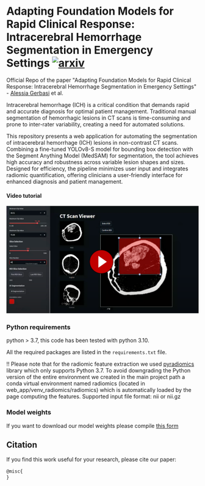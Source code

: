 # Adapting Foundation Models for Rapid Clinical Response: Intracerebral Hemorrhage Segmentation in Emergency Settings [![arxiv](https://img.shields.io/badge/arXiv-red)]() 

Official Repo of the paper "Adapting Foundation Models for Rapid Clinical Response: Intracerebral Hemorrhage Segmentation in Emergency Settings" - [Alessia Gerbasi](https://scholar.google.com/citations?user=zzZZp_UAAAAJ&hl=it) et al.

Intracerebral hemorrhage (ICH) is a critical condition that demands rapid and accurate diagnosis for optimal patient management. Traditional manual segmentation of hemorrhagic lesions in CT scans is time-consuming and prone to inter-rater variability, creating a need for automated solutions.

This repository presents a web application for automating the segmentation of intracerebral hemorrhage (ICH) lesions in non-contrast CT scans. Combining a fine-tuned YOLOv8-S model for bounding box detection with the Segment Anything Model (MedSAM) for segmentation, the tool achieves high accuracy and robustness across variable lesion shapes and sizes. Designed for efficiency, the pipeline minimizes user input and integrates radiomic quantification, offering clinicians a user-friendly interface for enhanced diagnosis and patient management.

#### Video tutorial

[![Watch the video](web_app/tutorial_preview.png)](https://youtu.be/uK7eDUeIFZM)

### Python requirements 
python > 3.7, this code has been tested with python 3.10.

All the required packages are listed in the `requirements.txt` file.

!! Please note that for the radiomic feature extraction we used [pyradiomics](https://pyradiomics.readthedocs.io/en/latest/index.html) library which only supports Python 3.7. To avoid downgrading the Python version of the entire environment we created in the main project path a conda virtual environment named radiomics (located in web_app/venv_radiomics/radiomics) which is automatically loaded by the page computing the features. 
Supported input file format: nii or nii.gz

### Model weights
If you want to download our model weights please compile [this form](https://docs.google.com/forms/d/e/1FAIpQLSc3Z5EOr0ZHTgMoLTjuX-vvnj7BUwQRSq3nTKew6J6HbfMEwQ/viewform?usp=share_link)

## Citation
If you find this work useful for your research, please cite our paper:
```
@misc{
}
```

